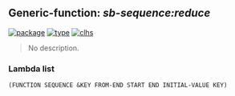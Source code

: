 ## Generic-function: ***sb-sequence:reduce***
[![package](https://img.shields.io/badge/Package-SB--SEQUENCE-5f9ea0.svg?style=social&colorA=999999)](../) [![type](https://img.shields.io/badge/Type-Generic--Function-5f9ea0.svg?style=social&colorA=999999)](../#generic-function) [![clhs](https://img.shields.io/badge/CLHS-REDUCE-5f9ea0.svg?style=social&colorA=999999)](http://www.lispworks.com/documentation/HyperSpec/Body/f_reduce.htm) 

> No description.

### Lambda list
```
(FUNCTION SEQUENCE &KEY FROM-END START END INITIAL-VALUE KEY)
```
